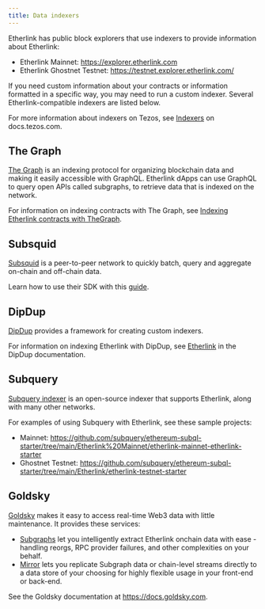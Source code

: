 ```yaml
---
title: Data indexers
---
```


Etherlink has public block explorers that use indexers to provide information about Etherlink:

- Etherlink Mainnet: https://explorer.etherlink.com
- Etherlink Ghostnet Testnet: https://testnet.explorer.etherlink.com/

If you need custom information about your contracts or information formatted in a specific way, you may need to run a custom indexer.
Several Etherlink-compatible indexers are listed below.

For more information about indexers on Tezos, see [Indexers](https://docs.tezos.com/developing/information/indexers) on docs.tezos.com.

## The Graph

[The Graph](https://thegraph.com/) is an indexing protocol for organizing blockchain data and making it easily accessible with GraphQL. Etherlink dApps can use GraphQL to query open APIs called subgraphs, to retrieve data that is indexed on the network.

For information on indexing contracts with The Graph, see [Indexing Etherlink contracts with TheGraph](/building-on-etherlink/indexing-graph).

## Subsquid

[Subsquid](https://subsquid.io/) is a peer-to-peer network to quickly batch, query and aggregate on-chain and off-chain data.

Learn how to use their SDK with this [guide](https://docs.subsquid.io/sdk/how-to-start/).

## DipDup

[DipDup](https://dipdup.io) provides a framework for creating custom indexers.

For information on indexing Etherlink with DipDup, see [Etherlink](https://dipdup.io/docs/supported-networks/etherlink) in the DipDup documentation.

## Subquery

[Subquery indexer](https://www.subquery.network/indexer) is an open-source indexer that supports Etherlink, along with many other networks.

For examples of using Subquery with Etherlink, see these sample projects:

- Mainnet: https://github.com/subquery/ethereum-subql-starter/tree/main/Etherlink%20Mainnet/etherlink-mainnet-etherlink-starter
- Ghostnet Testnet: https://github.com/subquery/ethereum-subql-starter/tree/main/Etherlink/etherlink-testnet-starter

## Goldsky

[Goldsky](https://goldsky.com/) makes it easy to access real-time Web3 data with little maintenance.
It provides these services:

- [Subgraphs](https://docs.goldsky.com/subgraphs/introduction) let you intelligently extract Etherlink onchain data with ease - handling reorgs, RPC provider failures, and other complexities on your behalf.
- [Mirror](https://docs.goldsky.com/mirror/introduction) lets you replicate Subgraph data or chain-level streams directly to a data store of your choosing for highly flexible usage in your front-end or back-end.

See the Goldsky documentation at https://docs.goldsky.com.
